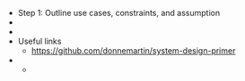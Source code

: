 - Step 1: Outline use cases, constraints, and assumption
-
-
- Useful links
	- https://github.com/donnemartin/system-design-primer
-
	-